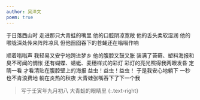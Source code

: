 ```yaml
---
author: 吴泽文
poem: true
---
```


于日落西山时
走进那只大青蛙的嘴里
他的口腔阴凉宽敞
他的舌头柔软湿润
他的喉咙深处传来阵阵凉风
但他囫囵吞下的苍蝇还在嗡嗡作响

顺着嗡嗡声
我轻易又安宁地跨进梦乡
他的腹腔又鼓又胀
装满了苔藓、塑料海报和臭不可闻的惆怅
还有蝴蝶、蜻蜓、麦穗样式的彩灯
彩灯的亮光照得我两眼发昏
定睛一看
才看清贴在腹腔壁上的海报
益虫！益虫！益虫！
于是我安心地躺下
一秒也不肯浪费地
躺在炎热的秋夜
大青蛙张嘴吞下了下一个我

>写于壬寅年九月初八 大青蛙的眼睛里
{:.text-right}
